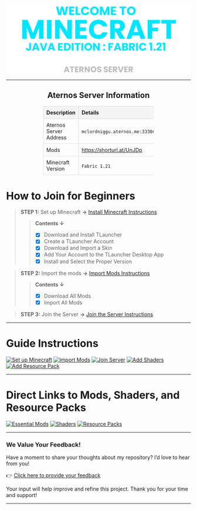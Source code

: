 <div align="center"> <img src="assets/images/thumbnail/thumbnail (3).png"> </div>

---

<!-- Aternos Server Information -->
<h2 style="text-align: center;">Aternos Server Information</h2>
<table style="margin: auto; border-collapse: collapse; width: 60%; text-align: left;">
  <tr>
    <th style="border: 1px solid #ddd; padding: 8px; background-color: #f4f4f4;">Description</th>
    <th style="border: 1px solid #ddd; padding: 8px; background-color: #f4f4f4;">Details</th>
  </tr>
  <tr>
    <td style="border: 1px solid #ddd; padding: 8px;">Aternos Server Address</td>
    <td style="border: 1px solid #ddd; padding: 8px;"><code>mclordniggu.aternos.me:33304</code></td>
  </tr>
  <tr>
    <td style="border: 1px solid #ddd; padding: 8px;">Mods</td>
    <td style="border: 1px solid #ddd; padding: 8px;"><a href="https://shorturl.at/2qeqF" target="_blank">https://shorturl.at/UnJDp</a></td>
  </tr>
  <tr>
    <td style="border: 1px solid #ddd; padding: 8px;">Minecraft Version</td>
    <td style="border: 1px solid #ddd; padding: 8px;"><code>Fabric 1.21</code></td>
  </tr>
</table>

# How to Join for Beginners

> __STEP 1:__ Set up Minecraft __->__ [Install Minecraft Instructions](assets/docs/install-minecraft.md)
>> __Contents ↓__
>> - [x] Download and Install TLauncher
>> - [x] Create a TLauncher Account
>> - [x] Download and Import a Skin
>> - [x] Add Your Account to the TLauncher Desktop App
>> - [x] Install and Select the Proper Version

> __STEP 2:__ Import the mods __->__ [Import Mods Instructions](assets/docs/import-mods.md)
>> __Contents ↓__
>> - [x] Download All Mods
>> - [x] Import All Mods

> __STEP 3:__ Join the Server __->__ [Join the Server Instructions](assets/docs/join-to-server.md)
---

# Guide Instructions

[![Set up Minecraft](https://img.shields.io/badge/Set%20up%20Minecraft-skyblue?style=for-the-badge&logoColor=gray)](assets/docs/install-minecraft.md)
[![Import Mods](https://img.shields.io/badge/Import%20Mods-purple?style=for-the-badge&logoColor=gray)](assets/docs/import-mods.md)
[![Join Server](https://img.shields.io/badge/Join%20Server-orange?style=for-the-badge&logoColor=gray)](assets/docs/join-to-server.md)
[![Add Shaders](https://img.shields.io/badge/Add%20Shaders-darkgreen?style=for-the-badge&logoColor=gray)](assets/docs/use-shaders.md)
[![Add Resource Pack](https://img.shields.io/badge/Add%20Resource%20Packs-blue?style=for-the-badge&logoColor=gray)](assets/docs/resourcepack.md)

---

# Direct Links to Mods, Shaders, and Resource Packs

[![Essential Mods](https://img.shields.io/badge/Server%20Mods-lightgray?style=for-the-badge&logoColor=gray)](https://drive.google.com/drive/folders/1YGgE69lhLF2aFLMD_zClRyE7V6v5Mule?usp=sharing)
[![Shaders](https://img.shields.io/badge/Shaders-darkgreen?style=for-the-badge&logoColor=gray)](https://drive.google.com/drive/folders/1zhcKd8_JRFz0OPrVxE_usgp4cKsTGP38?usp=sharing)
[![Resource Packs](https://img.shields.io/badge/Resource%20Packs-blue?style=for-the-badge&logoColor=gray)](https://drive.google.com/drive/folders/1fCE552raGQK7nNoW5SKWI0pFotz8BluG?usp=sharing)

---

### We Value Your Feedback!
Have a moment to share your thoughts about my repository? I’d love to hear from you!

👉 [Click here to provide your feedback](https://forms.gle/hcPwKUXLbG2WCxSb8)

Your input will help improve and refine this project. Thank you for your time and support!

---

